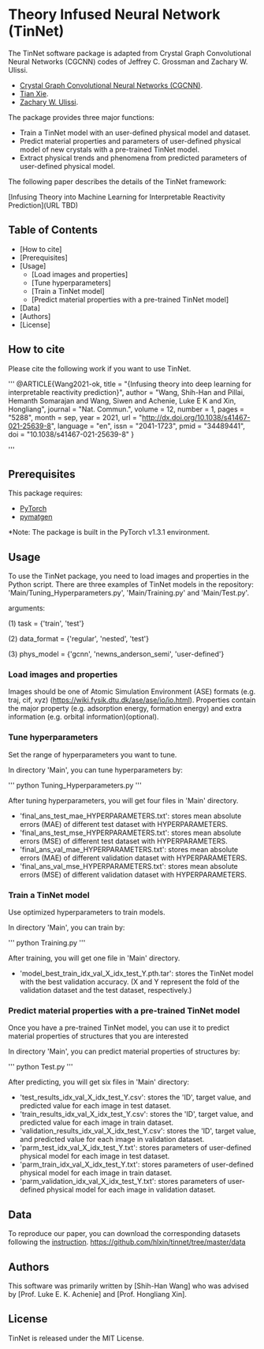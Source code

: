 # Theory Infused Neural Network (TinNet)

The TinNet software package is adapted from Crystal Graph Convolutional Neural Networks (CGCNN) codes of Jeffrey C. Grossman and Zachary W. Ulissi.
- [Crystal Graph Convolutional Neural Networks (CGCNN)](https://link.aps.org/doi/10.1103/PhysRevLett.120.145301).
- [Tian Xie](https://github.com/txie-93/cgcnn).
- [Zachary W. Ulissi](https://github.com/ulissigroup/cgcnn).

The package provides three major functions:

- Train a TinNet model with an user-defined physical model and dataset.
- Predict material properties and parameters of user-defined physical model of new crystals with a pre-trained TinNet model.
- Extract physical trends and phenomena from predicted parameters of user-defined physical model.

The following paper describes the details of the TinNet framework:

[Infusing Theory into Machine Learning for Interpretable Reactivity Prediction](URL TBD)

## Table of Contents

- [How to cite]
- [Prerequisites]
- [Usage]
  - [Load images and properties]
  - [Tune hyperparameters]
  - [Train a TinNet model]
  - [Predict material properties with a pre-trained TinNet model]
- [Data]
- [Authors]
- [License]

## How to cite

Please cite the following work if you want to use TinNet.

'''
@ARTICLE{Wang2021-ok,
  title    = "{Infusing theory into deep learning for interpretable reactivity
              prediction}",
  author   = "Wang, Shih-Han and Pillai, Hemanth Somarajan and Wang, Siwen and
              Achenie, Luke E K and Xin, Hongliang",
  journal  = "Nat. Commun.",
  volume   =  12,
  number   =  1,
  pages    = "5288",
  month    =  sep,
  year     =  2021,
  url      = "http://dx.doi.org/10.1038/s41467-021-25639-8",
  language = "en",
  issn     = "2041-1723",
  pmid     = "34489441",
  doi      = "10.1038/s41467-021-25639-8"
}

'''

##  Prerequisites

This package requires:

- [PyTorch](http://pytorch.org)
- [pymatgen](http://pymatgen.org)

*Note: The package is built in the PyTorch v1.3.1 environment.

## Usage

To use the TinNet package, you need to load images and properties in the Python script.
There are three examples of TinNet models in the repository: 'Main/Tuning_Hyperparameters.py', 'Main/Training.py' and 'Main/Test.py'. 

arguments:

(1) task = {'train', 'test'}

(2) data_format = {'regular', 'nested', 'test'}

(3) phys_model = {'gcnn', 'newns_anderson_semi', 'user-defined'}

### Load images and properties

Images should be one of Atomic Simulation Environment (ASE) formats (e.g. traj, cif, xyz) (https://wiki.fysik.dtu.dk/ase/ase/io/io.html).
Properties contain the major property (e.g. adsorption energy, formation energy) and extra information (e.g. orbital information)(optional).

### Tune hyperparameters

Set the range of hyperparameters you want to tune.

In directory 'Main', you can tune hyperparameters by:

'''
python Tuning_Hyperparameters.py
'''

After tuning hyperparameters, you will get four files in 'Main' directory.

- 'final_ans_test_mae_HYPERPARAMETERS.txt': stores mean absolute errors (MAE) of different test dataset with HYPERPARAMETERS.
- 'final_ans_test_mse_HYPERPARAMETERS.txt': stores mean absolute errors (MSE) of different test dataset with HYPERPARAMETERS.
- 'final_ans_val_mae_HYPERPARAMETERS.txt': stores mean absolute errors (MAE) of different validation dataset with HYPERPARAMETERS.
- 'final_ans_val_mse_HYPERPARAMETERS.txt': stores mean absolute errors (MSE) of different validation dataset with HYPERPARAMETERS.

### Train a TinNet model

Use optimized hyperparameters to train models.

In directory 'Main', you can train by:

'''
python Training.py
'''

After training, you will get one file in 'Main' directory.
- 'model_best_train_idx_val_X_idx_test_Y.pth.tar': stores the TinNet model with the best validation accuracy. (X and Y represent the fold of the validation dataset and the test dataset, respectively.)

### Predict material properties with a pre-trained TinNet model

Once you have a pre-trained TinNet model, you can use it to predict material properties of structures that you are interested

In directory 'Main', you can predict material properties of structures by:

'''
python Test.py
'''

After predicting, you will get six files in 'Main' directory:

- 'test_results_idx_val_X_idx_test_Y.csv': stores the 'ID', target value, and predicted value for each image in test dataset.
- 'train_results_idx_val_X_idx_test_Y.csv': stores the 'ID', target value, and predicted value for each image in train dataset.
- 'validation_results_idx_val_X_idx_test_Y.csv': stores the 'ID', target value, and predicted value for each image in validation dataset.
- 'parm_test_idx_val_X_idx_test_Y.txt': stores parameters of user-defined physical model for each image in test dataset.
- 'parm_train_idx_val_X_idx_test_Y.txt': stores parameters of user-defined physical model for each image in train dataset.
- 'parm_validation_idx_val_X_idx_test_Y.txt': stores parameters of user-defined physical model for each image in validation dataset.

## Data

To reproduce our paper, you can download the corresponding datasets following the [instruction](Data).
https://github.com/hlxin/tinnet/tree/master/data

## Authors

This software was primarily written by [Shih-Han Wang] who was advised by [Prof. Luke E. K. Achenie] and [Prof. Hongliang Xin].

## License

TinNet is released under the MIT License.
